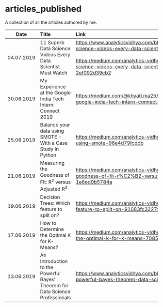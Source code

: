 # articles_published
A collection of all the articles authored by me.

| Date          | Title         | Link  |
| ------------- |:--------------|:-----|
| 04.07.2019    | 11 Superb Data Science Videos Every Data Scientist Must Watch | https://www.analyticsvidhya.com/blog/2019/07/11-data-science-videos-every-data-scientist-must-watch/ </br></br> https://medium.com/analytics-vidhya/11-superb-data-science-videos-every-data-scientist-must-watch-2ef092d39cb2 |
| 30.06.2019    | My Experience at the Google India Tech Intern Connect 2019 | https://medium.com/@khyati.ma25/my-experience-at-the-google-india-tech-intern-connect-2019-49b88c0db190 |
| 25.06.2019    | Balance your data using SMOTE - With a Case Study in Python | https://medium.com/analytics-vidhya/balance-your-data-using-smote-98e4d79fcddb |
| 21.06.2019    | Measuring the Goodness of Fit: R<sup>2</sup> versus Adjusted R<sup>2</sup> | https://medium.com/analytics-vidhya/measuring-the-goodness-of-fit-r%C2%B2-versus-adjusted-r%C2%B2-1e8ed0b5784a |
| 19.06.2019    | Decision Trees: Which feature to split on? | https://medium.com/analytics-vidhya/decision-trees-which-feature-to-split-on-91083fc32279 |
| 17.06.2019    | How to Determine the Optimal K for K-Means? | https://medium.com/analytics-vidhya/how-to-determine-the-optimal-k-for-k-means-708505d204eb|
| 13.06.2019    | An Introduction to the Powerful Bayes’ Theorem for Data Science Professionals|  https://www.analyticsvidhya.com/blog/2019/06/introduction-powerful-bayes-theorem-data-science/ |

